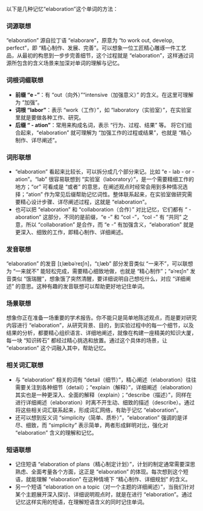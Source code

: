 以下是几种记忆“elaboration”这个单词的方法：

### 词源联想
“elaboration” 源自拉丁语 “elaborare”，原意为 “to work out, develop, perfect”，即 “精心制作、发展、完善”。可以想象一位工匠精心雕琢一件工艺品，从最初的构思到一步步完善细节，这个过程就是 “elaboration”，这样通过词源所包含的含义场景来加深对单词的理解与记忆。

### 词根词缀联想
 - **前缀 “e -”**：有 “out（向外）”“intensive（加强意义）” 的含义。在这里可理解为 “加强”。
 - **词根 “labor”**：表示 “work（工作）”，如 “laboratory（实验室）”，在实验室里就是要做各种工作、研究。
 - **后缀 “ - ation”**：常用来构成名词，表示 “行为、过程、结果” 等。
将它们组合起来，“elaboration” 就可理解为 “加强工作的过程或结果”，也就是 “精心制作、详尽阐述”。

### 词形联想
 - “elaboration” 看起来比较长，可以拆分成几个部分来记。比如 “e - lab - or - ation”。“lab” 很容易联想到 “实验室（laboratory）”，是一个需要精细工作的地方；“or” 可看成是 “或者” 的意思，在阐述观点时经常会用到多种情况选择；“ation” 作为常见后缀帮助记忆词性。整体联系起来，在实验室做研究需要精心设计步骤、详尽阐述过程，这就是 “elaboration”。
 - 也可以把 “elaboration” 和 “collaboration（合作）” 对比记忆，它们都有 “ - aboration” 这部分，不同的是前缀，“e -” 和 “col -”，“col -” 有 “共同” 之意，所以 “collaboration” 是合作，而 “e -” 有加强含义，“elaboration” 就是更深入、细致的工作，即精心制作、详细阐述。

### 发音联想
“elaboration” 的发音 [ɪˌlæbəˈreɪʃn]，“ɪˌlæb” 部分发音类似 “一来不”，可以联想为 “一来就不” 能轻松完成，需要精心细致地做，也就是 “精心制作”；“əˈreɪʃn” 发音类似 “饿瑞醒”，想象饿了突然清醒，要详细说明自己想吃什么，对应 “详细阐述” 的意思。这种有趣的发音联想可以帮助更好地记住单词。

### 场景联想
想象你正在准备一场重要的学术报告。你不能只是简单地陈述观点，而是要对研究内容进行 “elaboration”，从研究背景、目的，到实验过程中的每一个细节，以及结果的分析，都要精心组织语言、详细地阐述，就像在构建一座精美的知识大厦，每一块 “知识砖石” 都经过精心挑选和放置。通过这个具体的场景，让 “elaboration” 这个词融入其中，帮助记忆。

### 相关词汇联想
 - 与 “elaboration” 相关的词有 “detail（细节）”，精心阐述（elaboration）往往需要关注到各种细节（detail）；“explain（解释）”，详细阐述（elaboration）其实也是一种更深入、全面的解释（explain）；“describe（描述）”，同样在进行详细阐述（elaboration）时离不开生动、细致的描述（describe）。通过将这些相关词汇联系起来，形成词汇网络，有助于记忆 “elaboration”。
 - 还可以想到反义词 “simplicity（简单、质朴）”，“elaboration” 强调的是详尽、细致，而 “simplicity” 表示简单，两者形成鲜明对比，强化对 “elaboration” 含义的理解和记忆。

### 短语联想
 - 记住短语 “elaboration of plans（精心制定计划）”，计划的制定通常需要深思熟虑、全面考量各个方面，这正是 “elaboration” 的体现。每次想到这个短语，就能理解 “elaboration” 在这种情境下 “精心制作、详细规划” 的含义。
 - 另一个短语 “elaboration on a topic（对一个主题的详细阐述）”，当我们针对某个主题展开深入探讨、详细说明观点时，就是在进行 “elaboration”。通过记忆这样实用的短语，在理解短语含义的同时记住单词。 